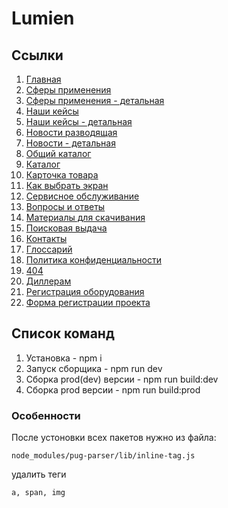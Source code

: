 # Lumien

## Ссылки

1. [Главная](https://oaktre.github.io/lumien/build/)
2. [Сферы применения](https://oaktre.github.io/lumien/build/spheres.html)
3. [Сферы применения - детальная](https://oaktre.github.io/lumien/build/spheres-detail.html)
4. [Наши кейсы](https://oaktre.github.io/lumien/build/cases-page.html)
5. [Наши кейсы - детальная](https://oaktre.github.io/lumien/build/case-detail.html)
6. [Новости разводящая](https://oaktre.github.io/lumien/build/news.html)
7. [Новости - детальная](https://oaktre.github.io/lumien/build/news-detail.html)
8. [Общий каталог](https://oaktre.github.io/lumien/build/common-catalog.html)
9. [Каталог](https://oaktre.github.io/lumien/build/catalog.html)
10. [Карточка товара](https://oaktre.github.io/lumien/build/product-card.html)
11. [Как выбрать экран](https://oaktre.github.io/lumien/build/how-choose-screen.html)
12. [Сервисное обслуживание](https://oaktre.github.io/lumien/build/service.html)
13. [Вопросы и ответы](https://oaktre.github.io/lumien/build/faq.html)
14. [Материалы для скачивания](https://oaktre.github.io/lumien/build/files.html)
15. [Поисковая выдача](https://oaktre.github.io/lumien/build/search-results.html)
16. [Контакты](https://oaktre.github.io/lumien/build/contacts.html)
17. [Глоссарий](https://oaktre.github.io/lumien/build/glossary.html)
18. [Политика конфиденциальности](https://oaktre.github.io/lumien/build/policy.html)
19. [404](https://oaktre.github.io/lumien/build/404.html)
20. [Диллерам](https://oaktre.github.io/lumien/build/diller.html)
21. [Регистрация оборудования](https://oaktre.github.io/lumien/build/registration.html)
22. [Форма регистрации проекта](https://oaktre.github.io/lumien/build/reg-form.html)


## Список команд

1. Установка - npm i
2. Запуск сборщика - npm run dev
3. Сборка prod(dev) версии - npm run build:dev
4. Сборка prod версии - npm run build:prod

### Особенности

После устоновки всех пакетов нужно из файла:
```
node_modules/pug-parser/lib/inline-tag.js
```
удалить теги
```
a, span, img
```
